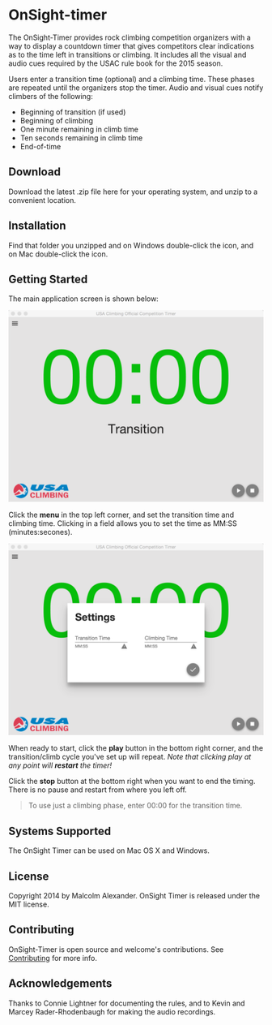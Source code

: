 OnSight-timer
=============

The OnSight-Timer provides rock climbing competition organizers with a way
to display a countdown timer that gives competitors clear indications as to
the time left in transitions or climbing. It includes all the visual and audio cues
required by the USAC rule book for the 2015 season.

Users enter a transition time (optional) and a climbing time. These phases are repeated
until the organizers stop the timer. Audio and visual cues notify climbers of the
following:

- Beginning of transition (if used)
- Beginning of climbing
- One minute remaining in climb time
- Ten seconds remaining in climb time
- End-of-time

Download
--------

Download the latest .zip file here for your operating system, and unzip to a convenient location.  

Installation
------------

Find that folder you unzipped and on Windows double-click the <whatever> icon, and on Mac double-click the <whatever> icon.

Getting Started
---------------

The main application screen is shown below:

![Main Window](https://github.com/malcolmalex/onsight-timer/raw/master/doc/OnSight-Timer-main-window.png)

Click the **menu** in the top left corner, and set the transition time and climbing time. Clicking in a field allows you to set the time as MM:SS (minutes:secones).  

![Settings](https://github.com/malcolmalex/onsight-timer/raw/master/doc/OnSight-Timer-Settings.png)

When ready to start, click the **play** button in the bottom right corner, and the transition/climb cycle you've set up will repeat. _Note that clicking play at any point will **restart** the timer!_

Click the **stop** button at the bottom right when you want to end the timing. There is no pause and restart from where you left off.

> To use just a climbing phase, enter 00:00 for the transition time.

Systems Supported
-----------------

The OnSight Timer can be used on Mac OS X and Windows.

License
-------

Copyright 2014 by Malcolm Alexander. OnSight Timer is released under the MIT license.

Contributing
------------

OnSight-Timer is open source and welcome's contributions. See [Contributing](doc/development/contributing.md) for more info.

Acknowledgements
----------------

Thanks to Connie Lightner for documenting the rules, and to Kevin and Marcey Rader-Rhodenbaugh for making the audio recordings.
